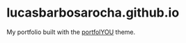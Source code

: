 # lucasbarbosarocha.github.io

My portfolio built with the [portfolYOU](https://github.com/YoussefRaafatNasry/portfolYOU) theme.
